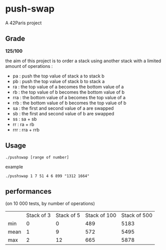 # push-swap
A 42Paris project
## Grade
**125/100**

the aim of this project is to order a stack using another stack with a limited
amount of operations :

- pa : push the top value of stack a to stack b
- pb : push the top value of stack b to stack a
- ra : the top value of a becomes the bottom value of a
- rb : the top value of b becomes the bottom value of b
- rra : the bottom value of a becomes the top value of a
- rrb : the bottom value of b becomes the top value of b
- sa : the first and second value of a are swapped
- sb : the first and second value of b are swapped
- ss : sa + sb
- rr : ra + rb
- rrr : rra + rrb

## Usage
```
./pushswap [range of number]
```
example
```
./pushswap 1 7 51 4 6 899 "1312 1664"
```

## performances
(on 10 000 tests, by number of operations)

<table>
	<th>
		<td colspan="2">Stack of 3</td>
		<td colspan="2">Stack of 5</td>
		<td colspan="2">Stack of 100</td>
		<td colspan="2">Stack of 500</td>
	</th>
	<tr>
		<td>min</td>
		<td colspan="2">0</td>
		<td colspan="2">0</td>
		<td colspan="2">489</td>
		<td colspan="2">5183</td>
	</tr>
	<tr>
		<td>mean</td>
		<td colspan="2">1</td>
		<td colspan="2">9</td>
		<td colspan="2">572</td>
		<td colspan="2">5495</td>
	</tr>
	<tr>
		<td>max</td>
		<td colspan="2">2</td>
		<td colspan="2">12</td>
		<td colspan="2">665</td>
		<td colspan="2">5878</td>
	</tr>
</table>
